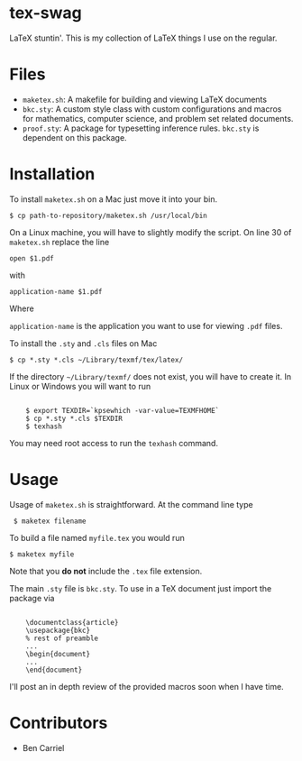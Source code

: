 tex-swag
========

LaTeX stuntin'. This is my collection of LaTeX things I use on the
regular.

Files
=====

* <code>maketex.sh</code>: A makefile for building and viewing LaTeX
  documents
* <code>bkc.sty</code>: A custom style class with custom
  configurations and macros for mathematics, computer science, and
  problem set related documents.
* <code>proof.sty</code>: A package for typesetting inference
  rules. <code>bkc.sty</code> is dependent on this package.

Installation
============

To install <code>maketex.sh</code> on a Mac just move it into your
bin.  <pre><code>$ cp path-to-repository/maketex.sh /usr/local/bin
</code></pre> On a Linux machine, you will have to slightly modify the
script. On line 30 of <code>maketex.sh</code> replace the line
<pre><code>open $1.pdf</code></pre> with
<pre><code>application-name $1.pdf</code></pre> Where
<code>application-name</code> is the application you want to use for viewing
<code>.pdf</code> files.

To install the <code>.sty</code> and <code>.cls</code> files on Mac
<pre><code>$ cp *.sty *.cls ~/Library/texmf/tex/latex/ </code></pre>
If the directory <code>~/Library/texmf/</code> does not exist, you
will have to create it. In Linux or Windows you will want to run
<pre><code>
    $ export TEXDIR=`kpsewhich -var-value=TEXMFHOME`
    $ cp *.sty *.cls $TEXDIR 
    $ texhash
</code></pre>
You may need root access to run the <code>texhash</code> command.

# Usage

Usage of <code>maketex.sh</code> is straightforward. At the command
line type <pre><code> $ maketex filename </code></pre> To build a
file named <code>myfile.tex</code> you would run
<pre><code>$ maketex myfile</code></pre>
Note that you **do not** include the <code>.tex</code> file extension.

The main <code>.sty</code> file is <code>bkc.sty</code>. To use in a
TeX document just import the package via
<pre><code>
    \documentclass{article}
    \usepackage{bkc}
    % rest of preamble
    ...
    \begin{document}
    ...
    \end{document}
</code></pre>
I'll post an in depth review of the provided macros soon when I have time.

Contributors
============
* Ben Carriel
